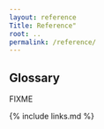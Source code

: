 ```yaml
---
layout: reference
Title: Reference"
root: ..
permalink: /reference/
---
```


## Glossary

FIXME

{% include links.md %}
